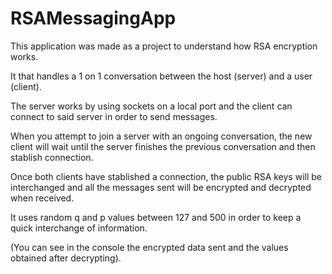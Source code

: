 # RSAMessagingApp
This application was made as a project to understand how RSA encryption works.

It that handles a 1 on 1 conversation between the host (server) and a user (client).

The server works by using sockets on a local port and the client can connect to said server in order to send messages.

When you attempt to join a server with an ongoing conversation, the new client will wait until the server finishes the previous conversation and then stablish connection.

Once both clients have stablished a connection, the public RSA keys will be interchanged and all the messages sent will be encrypted and decrypted when received.

It uses random q and p values between 127 and 500 in order to keep a quick interchange of information.

(You can see in the console the encrypted data sent and the values obtained after decrypting).
